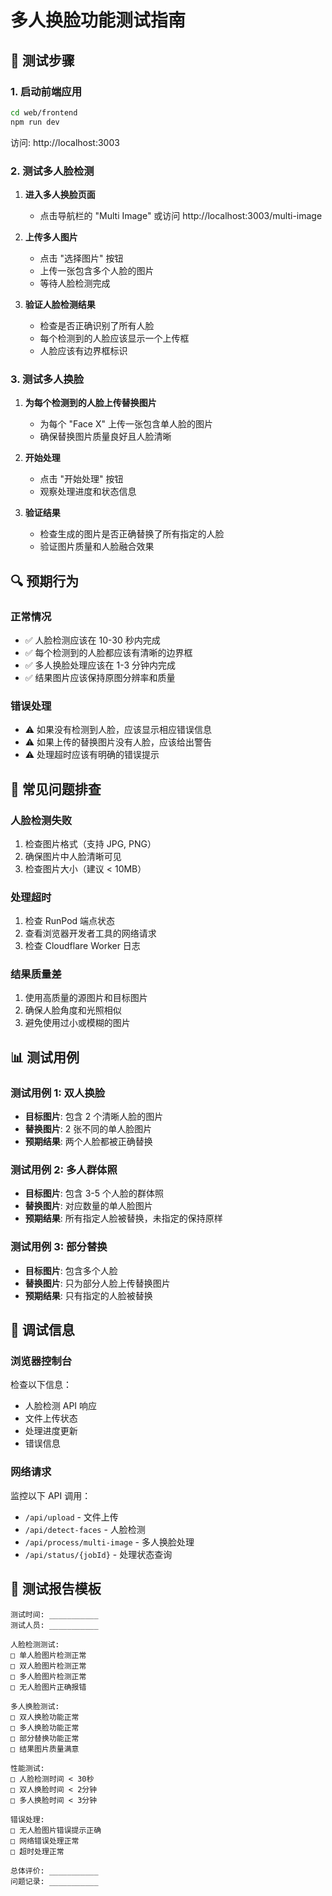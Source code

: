 # 多人换脸功能测试指南

## 🧪 测试步骤

### 1. 启动前端应用
```bash
cd web/frontend
npm run dev
```
访问: http://localhost:3003

### 2. 测试多人脸检测

1. **进入多人换脸页面**
   - 点击导航栏的 "Multi Image" 或访问 http://localhost:3003/multi-image

2. **上传多人图片**
   - 点击 "选择图片" 按钮
   - 上传一张包含多个人脸的图片
   - 等待人脸检测完成

3. **验证人脸检测结果**
   - 检查是否正确识别了所有人脸
   - 每个检测到的人脸应该显示一个上传框
   - 人脸应该有边界框标识

### 3. 测试多人换脸

1. **为每个检测到的人脸上传替换图片**
   - 为每个 "Face X" 上传一张包含单人脸的图片
   - 确保替换图片质量良好且人脸清晰

2. **开始处理**
   - 点击 "开始处理" 按钮
   - 观察处理进度和状态信息

3. **验证结果**
   - 检查生成的图片是否正确替换了所有指定的人脸
   - 验证图片质量和人脸融合效果

## 🔍 预期行为

### 正常情况
- ✅ 人脸检测应该在 10-30 秒内完成
- ✅ 每个检测到的人脸都应该有清晰的边界框
- ✅ 多人换脸处理应该在 1-3 分钟内完成
- ✅ 结果图片应该保持原图分辨率和质量

### 错误处理
- ⚠️ 如果没有检测到人脸，应该显示相应错误信息
- ⚠️ 如果上传的替换图片没有人脸，应该给出警告
- ⚠️ 处理超时应该有明确的错误提示

## 🐛 常见问题排查

### 人脸检测失败
1. 检查图片格式（支持 JPG, PNG）
2. 确保图片中人脸清晰可见
3. 检查图片大小（建议 < 10MB）

### 处理超时
1. 检查 RunPod 端点状态
2. 查看浏览器开发者工具的网络请求
3. 检查 Cloudflare Worker 日志

### 结果质量差
1. 使用高质量的源图片和目标图片
2. 确保人脸角度和光照相似
3. 避免使用过小或模糊的图片

## 📊 测试用例

### 测试用例 1: 双人换脸
- **目标图片**: 包含 2 个清晰人脸的图片
- **替换图片**: 2 张不同的单人脸图片
- **预期结果**: 两个人脸都被正确替换

### 测试用例 2: 多人群体照
- **目标图片**: 包含 3-5 个人脸的群体照
- **替换图片**: 对应数量的单人脸图片
- **预期结果**: 所有指定人脸被替换，未指定的保持原样

### 测试用例 3: 部分替换
- **目标图片**: 包含多个人脸
- **替换图片**: 只为部分人脸上传替换图片
- **预期结果**: 只有指定的人脸被替换

## 🔧 调试信息

### 浏览器控制台
检查以下信息：
- 人脸检测 API 响应
- 文件上传状态
- 处理进度更新
- 错误信息

### 网络请求
监控以下 API 调用：
- `/api/upload` - 文件上传
- `/api/detect-faces` - 人脸检测
- `/api/process/multi-image` - 多人换脸处理
- `/api/status/{jobId}` - 处理状态查询

## 📝 测试报告模板

```
测试时间: ___________
测试人员: ___________

人脸检测测试:
□ 单人脸图片检测正常
□ 双人脸图片检测正常  
□ 多人脸图片检测正常
□ 无人脸图片正确报错

多人换脸测试:
□ 双人换脸功能正常
□ 多人换脸功能正常
□ 部分替换功能正常
□ 结果图片质量满意

性能测试:
□ 人脸检测时间 < 30秒
□ 双人换脸时间 < 2分钟
□ 多人换脸时间 < 3分钟

错误处理:
□ 无人脸图片错误提示正确
□ 网络错误处理正常
□ 超时处理正常

总体评价: ___________
问题记录: ___________
``` 